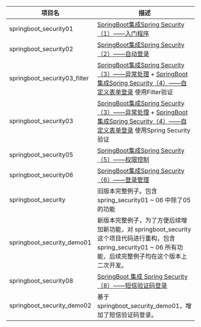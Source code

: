 | 项目名                       | 描述                                                         |
| ---------------------------- | ------------------------------------------------------------ |
| springboot_security01        | [SpringBoot集成Spring Security（1）——入门程序](https://blog.csdn.net/yuanlaijike/article/details/80249235) |
| springboot_security02        | [SpringBoot集成Spring Security（2）——自动登录](https://blog.csdn.net/yuanlaijike/article/details/80249869) |
| springboot_security03_filter | [SpringBoot集成Spring Security（3）——异常处理](https://blog.csdn.net/yuanlaijike/article/details/80250389) + [SpringBoot集成Spring Security（4）——自定义表单登录](https://blog.csdn.net/yuanlaijike/article/details/80253922) 使用Filter验证 |
| springboot_security03        | [SpringBoot集成Spring Security（3）——异常处理](https://blog.csdn.net/yuanlaijike/article/details/80250389) + [SpringBoot集成Spring Security（4）——自定义表单登录](https://blog.csdn.net/yuanlaijike/article/details/80253922) 使用Spring Security验证 |
| springboot_security05        | [SpringBoot集成Spring Security（5）——权限控制](https://blog.csdn.net/yuanlaijike/article/details/80327880) |
| springboot_security06        | [SpringBoot集成Spring Security（6）——登录管理](https://blog.csdn.net/yuanlaijike/article/details/84638745) |
| springboot_security          | 旧版本完整例子。包含 spring_security01 ~ 06 中除了05的功能 |
| springboot_security_demo01 | 新版本完整例子，为了方便后续增加新功能，对 springboot_security 这个项目代码进行重构，包含 spring_security01 ~ 06 所有功能，后续完整例子均在这个版本上二次开发。 |
| springboot_security08        | [SpringBoot 集成 Spring Security（8）——短信验证码登录](https://blog.csdn.net/yuanlaijike/article/details/86164160) |
| springboot_security_demo02 | 基于 springboot_security_demo01，增加了短信验证码登录。 |